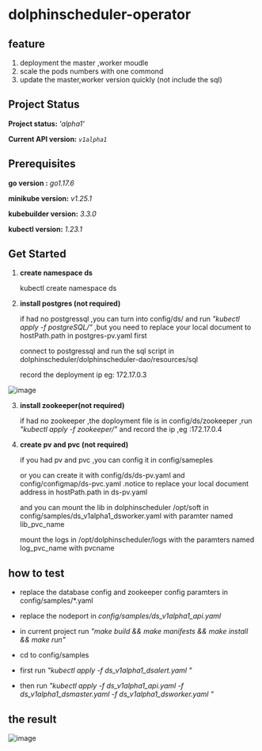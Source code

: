 # dolphinscheduler-operator

## feature

1. deployment the master ,worker moudle
2. scale the pods numbers with one commond
3. update the master,worker version  quickly (not include the sql)

## Project Status

**Project status:** *'alpha1'*

**Current API version:** *`v1alpha1`*

## Prerequisites

**go version :** *go1.17.6*

**minikube version:** *v1.25.1*

**kubebuilder version:** *3.3.0*

**kubectl version:** *1.23.1*

## Get Started

1. **create  namespace ds**

    kubectl create namespace ds

2. **install  postgres (not required)**

    if had no postgressql ,you can turn into config/ds/ and run *"kubectl apply -f postgreSQL/"* ,but you need to replace your local document to hostPath.path in postgres-pv.yaml first

    connect to postgressql and run the sql script in  dolphinscheduler/dolphinscheduler-dao/resources/sql

    record the deployment ip  eg: 172.17.0.3

![image](https://user-images.githubusercontent.com/7134124/170439546-87cce0df-6cb4-4ab1-bb01-9200309efe45.png)


3. **install  zookeeper(not required)**

    if had no zookeeper ,the doployment file is in config/ds/zookeeper ,run *"kubectl apply -f zookeeper/"* and record the ip ,eg :172.17.0.4


4. **create pv and pvc (not required)**

    if you had pv and pvc ,you can config it in config/sameples

    or you can create it with config/ds/ds-pv.yaml and config/configmap/ds-pvc.yaml .notice to replace your local document address in hostPath.path in ds-pv.yaml

    and you can mount the lib in dolphinscheduler /opt/soft  in config/samples/ds_v1alpha1_dsworker.yaml with paramter named lib_pvc_name

    mount the logs in /opt/dolphinscheduler/logs with the paramters named log_pvc_name with pvcname

 ## how to test

 * replace the database config and zookeeper config paramters in config/samples/*.yaml

 * replace the nodeport in *config/samples/ds_v1alpha1_api.yaml*

 * in current project  run *"make build && make manifests && make install && make run"*

 * cd to config/samples

 * first run *"kubectl apply -f ds_v1alpha1_dsalert.yaml "*

 * then run  *"kubectl apply -f ds_v1alpha1_api.yaml -f ds_v1alpha1_dsmaster.yaml -f ds_v1alpha1_dsworker.yaml "*

 ## the result

 ![image](https://user-images.githubusercontent.com/7134124/171322789-86adfaac-57ad-4e8e-b092-8704b84d20c3.png)
